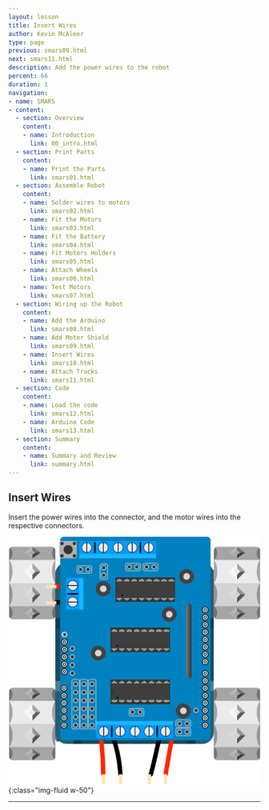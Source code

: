 ```yaml
---
layout: lesson
title: Insert Wires
author: Kevin McAleer
type: page
previous: smars09.html
next: smars11.html
description: Add the power wires to the robot
percent: 66
duration: 1
navigation:
- name: SMARS
- content:
  - section: Overview
    content:
    - name: Introduction
      link: 00_intro.html
  - section: Print Parts
    content:
    - name: Print the Parts
      link: smars01.html
  - section: Assemble Robot
    content:
    - name: Solder wires to motors
      link: smars02.html
    - name: Fit the Motors
      link: smars03.html
    - name: Fit the Battery
      link: smars04.html
    - name: Fit Motors Holders
      link: smars05.html
    - name: Attach Wheels
      link: smars06.html
    - name: Test Motors
      link: smars07.html
  - section: Wiring up the Robot
    content:
    - name: Add the Arduino
      link: smars08.html
    - name: Add Motor Shield
      link: smars09.html
    - name: Insert Wires
      link: smars10.html
    - name: Attach Tracks
      link: smars11.html
  - section: Code
    content:
    - name: Load the code
      link: smars12.html
    - name: Arduino Code
      link: smars13.html
  - section: Summary
    content:
    - name: Summary and Review
      link: summary.html
---
```



## Insert Wires

Insert the power wires into the connector, and the motor wires into the respective connectors.

![Insert Wires](assets/motor-shield.png){:class="img-fluid w-50"}

---
